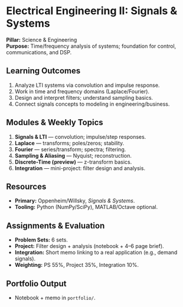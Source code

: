 # Electrical Engineering II: Signals & Systems
**Pillar:** Science & Engineering  
**Purpose:** Time/frequency analysis of systems; foundation for control, communications, and DSP.

## Learning Outcomes
1. Analyze LTI systems via convolution and impulse response.
2. Work in time and frequency domains (Laplace/Fourier).
3. Design and interpret filters; understand sampling basics.
4. Connect signals concepts to modeling in engineering/business.

## Modules & Weekly Topics
1. **Signals & LTI** — convolution; impulse/step responses.
2. **Laplace** — transforms; poles/zeros; stability.
3. **Fourier** — series/transform; spectra; filtering.
4. **Sampling & Aliasing** — Nyquist; reconstruction.
5. **Discrete-Time (preview)** — z-transform basics.
6. **Integration** — mini-project: filter design and analysis.

## Resources
- **Primary:** Oppenheim/Willsky, *Signals & Systems*.
- **Tooling:** Python (NumPy/SciPy), MATLAB/Octave optional.

## Assignments & Evaluation
- **Problem Sets:** 6 sets.
- **Project:** Filter design + analysis (notebook + 4–6 page brief).
- **Integration:** Short memo linking to a real application (e.g., demand signals).
- **Weighting:** PS 55%, Project 35%, Integration 10%.

## Portfolio Output
- Notebook + memo in `portfolio/`.
